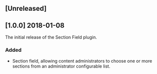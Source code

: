 ## [Unreleased]

## [1.0.0] 2018-01-08

The initial release of the Section Field plugin.

### Added
- Section field, allowing content administrators to choose one or more sections from an administrator configurable list.